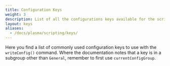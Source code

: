 ```yaml
---
title: Configuration Keys
weight: 3
description: List of all the configurations keys available for the scripting API
layout: keys
aliases:
  - /docs/plasma/scripting/keys/
---
```


Here you find a list of commonly used configuration keys to use with the `writeConfig()`
command. Where the documentation notes that a key is in a subgroup other than `General`,
remember to first use `currentConfigGroup`.
